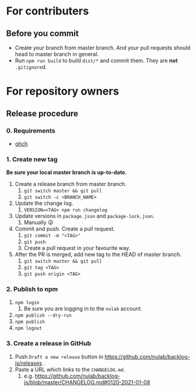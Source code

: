 # For contributers

## Before you commit

* Create your branch from master branch. And your pull requests should head to master branch in general.
* Run `npm run build` to build `dist/*` and commit them. They are **not** `.gitignore`d.

# For repository owners

## Release procedure

### 0. Requirements

* [ghch](https://github.com/Songmu/ghch)

### 1. Create new tag

**Be sure your local master branch is up-to-date.**

1. Create a release branch from master branch.
    1. `git switch master && git pull`
    1. `git switch -c <BRANCH_NAME>`
1. Update the change log.
    1. `VERSION=<TAG> npm run changelog`
1. Update versions in `package.json` and `package-lock.json`.
    1. Manually 😜
1. Commit and push. Create a pull request.
    1. `git commit -m "<TAG>"`
    1. `git push`
    1. Create a pull request in your favourite way.
1. After the PR is merged, add new tag to the HEAD of master branch.
    1. `git switch master && git pull`
    1. `git tag <TAG>`
    1. `git push origin <TAG>`

### 2. Publish to npm

1. `npm login`
    1. Be sure you are logging in to the `nulab` account.
1. `npm publish --dry-run`
1. `npm publish`
1. `npm logout`

### 3. Create a release in GitHub

1. Push `Draft a new release` button in https://github.com/nulab/backlog-js/releases .
1. Paste a URL which links to the `CHANGELOG.md`.
    1. e.g. https://github.com/nulab/backlog-js/blob/master/CHANGELOG.md#0120-2021-01-08
